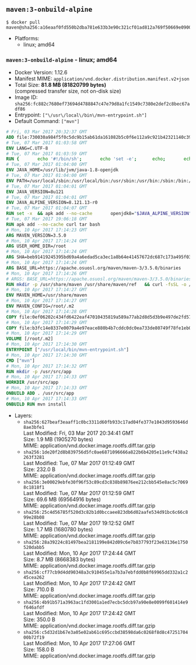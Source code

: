 ## `maven:3-onbuild-alpine`

```console
$ docker pull maven@sha256:a16eaaf0fd550b2dba781e633b3e90c321cf01ad812a769f50669e090022b628
```

-	Platforms:
	-	linux; amd64

### `maven:3-onbuild-alpine` - linux; amd64

-	Docker Version: 1.12.6
-	Manifest MIME: `application/vnd.docker.distribution.manifest.v2+json`
-	Total Size: **81.8 MB (81820799 bytes)**  
	(compressed transfer size, not on-disk size)
-	Image ID: `sha256:fc882c7680ef73694d4788847c47e79d8a1fc1549c7380e2def2c8bec67adf86`
-	Entrypoint: `["\/usr\/local\/bin\/mvn-entrypoint.sh"]`
-	Default Command: `["mvn"]`

```dockerfile
# Fri, 03 Mar 2017 20:32:37 GMT
ADD file:730030a984f5f0c5dc9b15ab61da161082b5c0f6e112a9c921b42321140c3927 in / 
# Tue, 07 Mar 2017 01:03:58 GMT
ENV LANG=C.UTF-8
# Tue, 07 Mar 2017 01:03:59 GMT
RUN { 		echo '#!/bin/sh'; 		echo 'set -e'; 		echo; 		echo 'dirname "$(dirname "$(readlink -f "$(which javac || which java)")")"'; 	} > /usr/local/bin/docker-java-home 	&& chmod +x /usr/local/bin/docker-java-home
# Tue, 07 Mar 2017 01:04:00 GMT
ENV JAVA_HOME=/usr/lib/jvm/java-1.8-openjdk
# Tue, 07 Mar 2017 01:04:00 GMT
ENV PATH=/usr/local/sbin:/usr/local/bin:/usr/sbin:/usr/bin:/sbin:/bin:/usr/lib/jvm/java-1.8-openjdk/jre/bin:/usr/lib/jvm/java-1.8-openjdk/bin
# Tue, 07 Mar 2017 01:04:01 GMT
ENV JAVA_VERSION=8u121
# Tue, 07 Mar 2017 01:04:01 GMT
ENV JAVA_ALPINE_VERSION=8.121.13-r0
# Tue, 07 Mar 2017 01:04:07 GMT
RUN set -x 	&& apk add --no-cache 		openjdk8="$JAVA_ALPINE_VERSION" 	&& [ "$JAVA_HOME" = "$(docker-java-home)" ]
# Tue, 07 Mar 2017 19:06:18 GMT
RUN apk add --no-cache curl tar bash
# Mon, 10 Apr 2017 17:14:23 GMT
ARG MAVEN_VERSION=3.5.0
# Mon, 10 Apr 2017 17:14:24 GMT
ARG USER_HOME_DIR=/root
# Mon, 10 Apr 2017 17:14:24 GMT
ARG SHA=beb91419245395bd69a4a6edad5ca3ec1a8b64e41457672dc687c173a495f034
# Mon, 10 Apr 2017 17:14:24 GMT
ARG BASE_URL=https://apache.osuosl.org/maven/maven-3/3.5.0/binaries
# Mon, 10 Apr 2017 17:14:26 GMT
# ARGS: BASE_URL=https://apache.osuosl.org/maven/maven-3/3.5.0/binaries MAVEN_VERSION=3.5.0 SHA=beb91419245395bd69a4a6edad5ca3ec1a8b64e41457672dc687c173a495f034 USER_HOME_DIR=/root
RUN mkdir -p /usr/share/maven /usr/share/maven/ref   && curl -fsSL -o /tmp/apache-maven.tar.gz ${BASE_URL}/apache-maven-$MAVEN_VERSION-bin.tar.gz   && echo "${SHA}  /tmp/apache-maven.tar.gz" | sha256sum -c -   && tar -xzf /tmp/apache-maven.tar.gz -C /usr/share/maven --strip-components=1   && rm -f /tmp/apache-maven.tar.gz   && ln -s /usr/share/maven/bin/mvn /usr/bin/mvn
# Mon, 10 Apr 2017 17:14:27 GMT
ENV MAVEN_HOME=/usr/share/maven
# Mon, 10 Apr 2017 17:14:27 GMT
ENV MAVEN_CONFIG=/root/.m2
# Mon, 10 Apr 2017 17:14:28 GMT
COPY file:0ef06202c434fd6422eaf47010435819a589a77ab2d8d5d3b9e497de2fd57b3f in /usr/local/bin/mvn-entrypoint.sh 
# Mon, 10 Apr 2017 17:14:29 GMT
COPY file:b3fc14e8337e0079a4e97eace880b4b7cddc0dc0ea733de80749f78fe1eb089a in /usr/share/maven/ref/ 
# Mon, 10 Apr 2017 17:14:29 GMT
VOLUME [/root/.m2]
# Mon, 10 Apr 2017 17:14:30 GMT
ENTRYPOINT ["/usr/local/bin/mvn-entrypoint.sh"]
# Mon, 10 Apr 2017 17:14:30 GMT
CMD ["mvn"]
# Mon, 10 Apr 2017 17:14:32 GMT
RUN mkdir -p /usr/src/app
# Mon, 10 Apr 2017 17:14:33 GMT
WORKDIR /usr/src/app
# Mon, 10 Apr 2017 17:14:33 GMT
ONBUILD ADD . /usr/src/app
# Mon, 10 Apr 2017 17:14:33 GMT
ONBUILD RUN mvn install
```

-	Layers:
	-	`sha256:627beaf3eaaff1c0bc3311d60fb933c17ad04fe377e1043d9593646d8ae3bfe1`  
		Last Modified: Fri, 03 Mar 2017 20:34:41 GMT  
		Size: 1.9 MB (1905270 bytes)  
		MIME: application/vnd.docker.image.rootfs.diff.tar.gzip
	-	`sha256:1de20f2d8b839756d5fc0ae6871096666a822b6b4205e11e9cf438a2263f3281`  
		Last Modified: Tue, 07 Mar 2017 01:12:49 GMT  
		Size: 232.0 B  
		MIME: application/vnd.docker.image.rootfs.diff.tar.gzip
	-	`sha256:3e00029ebfe30f96f53c89cd3c838b89876ee212cbb545e8ac5c70698c1818f1`  
		Last Modified: Tue, 07 Mar 2017 01:12:59 GMT  
		Size: 69.6 MB (69564916 bytes)  
		MIME: application/vnd.docker.image.rootfs.diff.tar.gzip
	-	`sha256:25c4d56785f520d3c82b1d0bccaee823db6d02aafe534d91bc6c66c899e28b08`  
		Last Modified: Tue, 07 Mar 2017 19:12:52 GMT  
		Size: 1.7 MB (1680780 bytes)  
		MIME: application/vnd.docker.image.rootfs.diff.tar.gzip
	-	`sha256:28a39224c81497bea2181199e842d09c6e7b837793f23e63136e1750520dabb5`  
		Last Modified: Mon, 10 Apr 2017 17:24:44 GMT  
		Size: 8.7 MB (8668383 bytes)  
		MIME: application/vnd.docker.image.rootfs.diff.tar.gzip
	-	`sha256:cf77cb9d4dd90348a3c910455e1a7b3a7ebfdd0b8f69965dd332a1c245cea262`  
		Last Modified: Mon, 10 Apr 2017 17:24:42 GMT  
		Size: 710.0 B  
		MIME: application/vnd.docker.image.rootfs.diff.tar.gzip
	-	`sha256:4b91b571a3963ac1fd3001a1ed7ecbc5dcb97a90e8e0099f601414e9f646afdf`  
		Last Modified: Mon, 10 Apr 2017 17:24:42 GMT  
		Size: 350.0 B  
		MIME: application/vnd.docker.image.rootfs.diff.tar.gzip
	-	`sha256:c5d32d1b67e3a05e02ab61c695ccbd38598da6c0268f8d8c4725170400b72f19`  
		Last Modified: Mon, 10 Apr 2017 17:27:06 GMT  
		Size: 158.0 B  
		MIME: application/vnd.docker.image.rootfs.diff.tar.gzip
